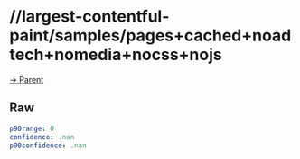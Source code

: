 
# //largest-contentful-paint/samples/pages+cached+noadtech+nomedia+nocss+nojs

[→ Parent](../..)


## Raw


```yaml
p90range: 0
confidence: .nan
p90confidence: .nan

```

